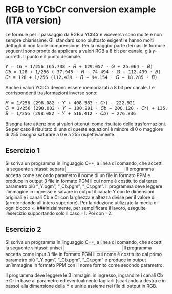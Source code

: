 # RGB to YCbCr conversion example (ITA version)

Le formule per il passaggio da RGB a YCbCr e viceversa sono molte e non sempre chiarissime. Gli
standard sono piuttosto esigenti e hanno molti dettagli di non facile comprensione. Per la maggior parte
dei casi le formule seguenti sono pronte da applicare a valori RGB a 8 bit per canale, già 𝛾-corretti. Il
punto è il punto decimale.
<pre>
𝑌 = 16 + 1/256 (65.738 ⋅ 𝑅 + 129.057 ⋅ 𝐺 + 25.064 ⋅ 𝐵)
𝐶𝑏 = 128 + 1/256 (−37.945 ⋅ 𝑅 − 74.494 ⋅ 𝐺 + 112.439 ⋅ 𝐵)
𝐶𝑟 = 128 + 1/256 (112.439 ⋅ 𝑅 − 94.154 ⋅ 𝐺 − 18.285 ⋅ 𝐵)
</pre>

Anche i valori YCbCr devono essere memorizzati a 8 bit per canale. Le corrispondenti trasformazioni
inverse sono:
<pre>
𝑅 = 1/256 (298.082 ⋅ 𝑌 + 408.583 ⋅ 𝐶𝑟) − 222.921
𝐺 = 1/256 (298.082 ⋅ 𝑌 − 100.291 ⋅ 𝐶𝑏 − 208.120 ⋅ 𝐶𝑟) + 135.576
𝐵 = 1/256 (298.082 ⋅ 𝑌 + 516.412 ⋅ 𝐶𝑏) − 276.836
</pre>
Bisogna fare attenzione ai valori ottenuti come risultato delle trasformazioni. Se per caso il risultato di
una di queste equazioni è minore di 0 o maggiore di 255 bisogna saturare a 0 e a 255 rispettivamente.

## Esercizio 1

Si scriva un programma in linguaggio C++, a linea di comando, che accetti la seguente sintassi:
separa <scale> <input file> <output name stub>
Il programma accetta come secondo parametro il nome di un file in formato PPM e produce in output 3
file in formato PGM il cui nome è costituito dal terzo parametro più “_Y.pgm”, “_Cb.pgm”, “_Cr.pgm”.
Il programma deve leggere l’immagine in ingresso e salvare in output il canale Y con le dimensioni
originali e i canali Cb e Cr con larghezza e altezza divise per il valore di <scale> (arrotondando all’intero
superiore).
Per la riduzione utilizzate la media di ogni blocco <scale>×<scale>.
###Inizialmente, per semplificare il lavoro, eseguite l’esercizio supportando solo il caso <scale>=1. Poi con <scale>=2.

## Esercizio 2
Si scriva un programma in linguaggio C++, a linea di comando, che accetti la seguente sintassi:
unisci <scale> <input name stub> <output file>
Il programma accetta come input 3 file in formato PGM il cui nome è costituito dal primo parametro più
“_Y.pgm”, “_Cb.pgm”, “_Cr.pgm” e produce in output un’immagine in formato PPM con il nome fornito
come secondo parametro.
  
Il programma deve leggere le 3 immagini in ingresso, ingrandire i canali Cb e Cr in base al parametro
<scale> ed eventualmente tagliarli (scartando a destra e in basso) alla dimensione della Y e unirle assieme
nel file di output in RGB.
